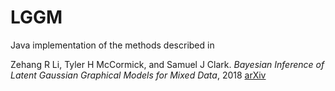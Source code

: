 # LGGM
Java implementation of the methods described in 

Zehang R Li, Tyler H McCormick, and Samuel J Clark. _Bayesian Inference of Latent Gaussian Graphical Models for Mixed Data_, 2018 [arXiv](https://arxiv.org/abs/1711.00877)

